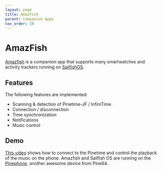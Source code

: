 ```yaml
---
layout: page
title: AmazFish
parent: Companion Apps
nav_order: 10
---
```


# AmazFish
[Amazfish](https://openrepos.net/content/piggz/amazfish) is a companion app that supports many smartwatches and activity trackers running on [SailfishOS](https://sailfishos.org/).

## Features
The following features are implemented:
 - Scanning & detection of Pinetime-JF / InfiniTime
 - Connection / disconnection
 - Time synchronization
 - Notifications
 - Music control

## Demo
[This video](https://seafile.codingfield.com/f/21c5d023452740279e36/) shows how to connect to the Pinetime and control the playback of the music on the phone.
Amazfish and Sailfish OS are running on the [Pinephone](https://www.pine64.org/pinephone/), another awesome device from Pine64.
